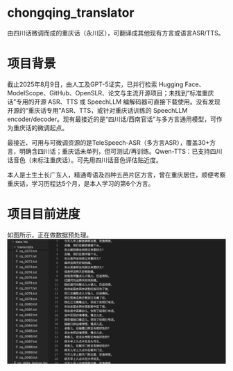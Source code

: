 # chongqing_translator
由四川话微调而成的重庆话（永川区），可翻译成其他现有方言或语言ASR/TTS。

# 项目背景
截止2025年8月9日，由人工及GPT-5证实，已并行检索 Hugging Face、ModelScope、GitHub、OpenSLR、论文与主流开源项目；未找到“标准重庆话”专用的开源 ASR、TTS 或 SpeechLLM 编解码器可直接下载使用。没有发现开源的“重庆话专用”ASR、TTS，或针对重庆话训练的 SpeechLLM encoder/decoder。现有最接近的是“四川话/西南官话”与多方言通用模型，可作为重庆话的微调起点。

最接近、可用与可微调资源的是TeleSpeech-ASR（多方言ASR），覆盖30+方言，明确含四川话；重庆话未单列，但可测试/再训练。Qwen-TTS：已支持四川话音色（未标注重庆话）。可先用四川话音色评估贴近度。

本人是土生土长广东人，精通粤语及四种五邑片区方言，曾在重庆居住，顺便考察重庆话，学习历程达5个月，是本人学习的第6个方言。

# 项目目前进度
如图所示，正在做数据预处理。
![进度](https://github.com/Chen-Jieteng/chongqing_translator/blob/main/%E6%88%AA%E5%B1%8F2025-08-09%2023.14.36.png)

